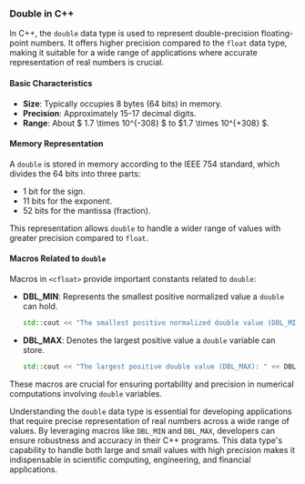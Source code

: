 ### Double in C++

In C++, the `double` data type is used to represent double-precision floating-point numbers. It offers higher precision compared to the `float` data type, making it suitable for a wide range of applications where accurate representation of real numbers is crucial.

#### Basic Characteristics

- **Size**: Typically occupies 8 bytes (64 bits) in memory.
- **Precision**: Approximately 15-17 decimal digits.
- **Range**: About $ 1.7 \times 10^{-308} $ to $1.7 \times 10^{+308} $.

#### Memory Representation

A `double` is stored in memory according to the IEEE 754 standard, which divides the 64 bits into three parts:

- 1 bit for the sign.
- 11 bits for the exponent.
- 52 bits for the mantissa (fraction).

This representation allows `double` to handle a wider range of values with greater precision compared to `float`.

#### Macros Related to `double`

Macros in `<cfloat>` provide important constants related to `double`:

- **DBL_MIN**: Represents the smallest positive normalized value a `double` can hold.
  ```cpp
  std::cout << "The smallest positive normalized double value (DBL_MIN): " << DBL_MIN << std::endl;
  ```
- **DBL_MAX**: Denotes the largest positive value a `double` variable can store.
  ```cpp
  std::cout << "The largest positive double value (DBL_MAX): " << DBL_MAX << std::endl;
  ```

These macros are crucial for ensuring portability and precision in numerical computations involving `double` variables.

Understanding the `double` data type is essential for developing applications that require precise representation of real numbers across a wide range of values. By leveraging macros like `DBL_MIN` and `DBL_MAX`, developers can ensure robustness and accuracy in their C++ programs. This data type's capability to handle both large and small values with high precision makes it indispensable in scientific computing, engineering, and financial applications.
